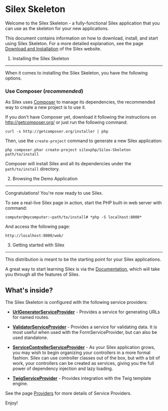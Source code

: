 Silex Skeleton
==============

Welcome to the Silex Skeleton - a fully-functional Silex
application that you can use as the skeleton for your new applications.

This document contains information on how to download, install, and start
using Silex Skeleton. For a more detailed explanation, see the page [Download and Installation][1]
of the Silex website.

1) Installing the Silex Skeleton
--------------------------------

When it comes to installing the Silex Skeleton, you have the following options.

### Use Composer (*recommended*)

As Silex uses [Composer][2] to manage its dependencies, the recommended way
to create a new project is to use it.

If you don't have Composer yet, download it following the instructions on
http://getcomposer.org/ or just run the following command:

    curl -s http://getcomposer.org/installer | php

Then, use the `create-project` command to generate a new Silex application:

    php composer.phar create-project silexphp/Silex-Skeleton path/to/install

Composer will install Silex and all its dependencies under the
`path/to/install` directory.

2) Browsing the Demo Application
--------------------------------

Congratulations! You're now ready to use Silex.

To see a real-live Silex page in action, start the PHP built-in web server with command:

```shell
computer@mycomputer:~path/to/install# *php -S localhost:8000*
```

And access the following page:

    http://localhost:8000/web/

3) Getting started with Silex
-----------------------------

This distribution is meant to be the starting point for your Silex
applications.

A great way to start learning Silex is via the [Documentation][3], which will
take you through all the features of Silex.

What's inside?
---------------

The Silex Skeleton is configured with the following service providers:

  * [**UrlGeneratorServiceProvider**][4] - Provides a service for generating
  URLs for named routes.

  * [**ValidatorServiceProvider**][5] - Provides a service for validating data.
  It is most useful when used with the FormServiceProvider, but can also be used
  standalone.

  * [**ServiceControllerServiceProvider**][6] - As your Silex application grows,
  you may wish to begin organizing your controllers in a more formal fashion.
  Silex can use controller classes out of the box, but with a bit of work, your
  controllers can be created as services, giving you the full power of dependency
   injection and lazy loading.

  * [**TwigServiceProvider**][7] - Provides integration with the Twig template
  engine.

See the page [Providers][8] for more details of Service Providers.

Enjoy!

[1]:  http://silex.sensiolabs.org/download
[2]:  http://getcomposer.org/
[3]:  http://silex.sensiolabs.org/documentation
[4]:  http://silex.sensiolabs.org/doc/providers/url_generator.html
[5]:  http://silex.sensiolabs.org/doc/providers/validator.html
[6]:  http://silex.sensiolabs.org/doc/providers/service_controller.html
[7]:  http://silex.sensiolabs.org/doc/providers/twig.html
[8]:  http://silex.sensiolabs.org/doc/providers.html
